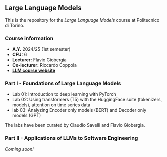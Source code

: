 ## Large Language Models

This is the repository for the *Large Language Models* course at Politecnico di Torino. 


### Course information

- **A.Y.** 2024/25 (1st semester)
- **CFU:** 6
- **Lecturer:** Flavio Giobergia
- **Co-lecturer:** Riccardo Coppola
- **[LLM course website](https://dbdmg.polito.it/dbdmg_web/2024/large-language-models-2024-25/)**


### Part I - Foundations of Large Language Models

- Lab 01: Introduction to deep learning with PyTorch
- Lab 02: Using transformers (T5) with the HuggingFace suite (tokenizers, models), attention on time series data
- lab 03: Analyzing Encoder only models (BERT) and Decoder only models (GPT)

The labs have been curated by Claudio Savelli and Flavio Giobergia. 

### Part II - Applications of LLMs to Software Engineering
*Coming soon!*
